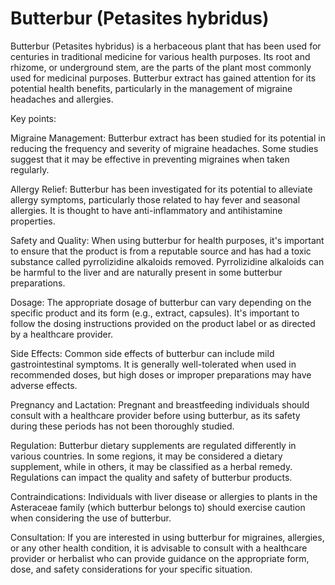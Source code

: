 # Butterbur (Petasites hybridus)

Butterbur (Petasites hybridus) is a herbaceous plant that has been used for centuries in traditional medicine for various health purposes. Its root and rhizome, or underground stem, are the parts of the plant most commonly used for medicinal purposes. Butterbur extract has gained attention for its potential health benefits, particularly in the management of migraine headaches and allergies.

Key points:

Migraine Management: Butterbur extract has been studied for its potential in reducing the frequency and severity of migraine headaches. Some studies suggest that it may be effective in preventing migraines when taken regularly.

Allergy Relief: Butterbur has been investigated for its potential to alleviate allergy symptoms, particularly those related to hay fever and seasonal allergies. It is thought to have anti-inflammatory and antihistamine properties.

Safety and Quality: When using butterbur for health purposes, it's important to ensure that the product is from a reputable source and has had a toxic substance called pyrrolizidine alkaloids removed. Pyrrolizidine alkaloids can be harmful to the liver and are naturally present in some butterbur preparations.

Dosage: The appropriate dosage of butterbur can vary depending on the specific product and its form (e.g., extract, capsules). It's important to follow the dosing instructions provided on the product label or as directed by a healthcare provider.

Side Effects: Common side effects of butterbur can include mild gastrointestinal symptoms. It is generally well-tolerated when used in recommended doses, but high doses or improper preparations may have adverse effects.

Pregnancy and Lactation: Pregnant and breastfeeding individuals should consult with a healthcare provider before using butterbur, as its safety during these periods has not been thoroughly studied.

Regulation: Butterbur dietary supplements are regulated differently in various countries. In some regions, it may be considered a dietary supplement, while in others, it may be classified as a herbal remedy. Regulations can impact the quality and safety of butterbur products.

Contraindications: Individuals with liver disease or allergies to plants in the Asteraceae family (which butterbur belongs to) should exercise caution when considering the use of butterbur.

Consultation: If you are interested in using butterbur for migraines, allergies, or any other health condition, it is advisable to consult with a healthcare provider or herbalist who can provide guidance on the appropriate form, dose, and safety considerations for your specific situation.
